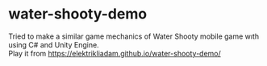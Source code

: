 # water-shooty-demo
Tried to make a similar game mechanics of Water Shooty mobile game wıth using C# and Unity Engine.</br>
Play it from https://elektrikliadam.github.io/water-shooty-demo/
